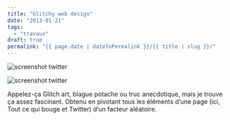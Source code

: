 ```yaml
---
title: "Glitchy web design"
date: "2013-01-21"
tags:
  - "travaux"
draft: true
permalink: "{{ page.date | dateToPermalink }}/{{ title | slug }}/"
---
```


![screenshot twitter](/assets/images/tumblr_mgyniqmRhc1s2ha81o1_12801.png)

![screenshot twitter](/assets/images/tumblr_mgyniqmRhc1s2ha81o2_12801.png)

Appelez-ça Glitch art, blague potache ou truc anecdotique, mais je trouve ça assez fascinant. Obtenu en pivotant tous les éléments d’une page (ici, Tout ce qui bouge et Twitter) d’un facteur aléatoire.
